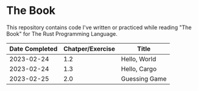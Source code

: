 # The Book
This repository contains code I've written or practiced while reading "The Book" for The Rust Programming Language.

| Date Completed | Chatper/Exercise | Title |
|----------------|------------------|-------|
| 2023-02-24     | 1.2              | Hello, World |
| 2023-02-24 | 1.3 | Hello, Cargo |
| 2023-02-25 | 2.0 | Guessing Game |
